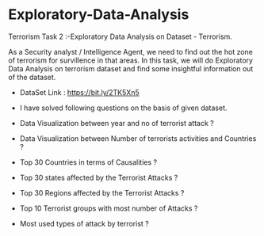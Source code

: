 # Exploratory-Data-Analysis
Terrorism
Task 2 :-Exploratory Data Analysis on Dataset - Terrorism.

As a Security analyst / Intelligence Agent, we need to find out the hot zone of terrorism for survillence in that areas. In this task, we will do Exploratory Data Analysis on terrorism dataset and find some insightful information out of the dataset.

- DataSet Link : https://bit.ly/2TK5Xn5

- I have solved following questions on the basis of given dataset.

- Data Visualization between year and no of terrorist attack ?

- Data Visualization between Number of terrorists activities and Countries ?

- Top 30 Countries in terms of Causalities ?

- Top 30 states affected by the Terrorist Attacks ?

- Top 30 Regions affected by the Terrorist Attacks ?

- Top 10 Terrorist groups with most number of Attacks ?

- Most used types of attack by terrorist ?
